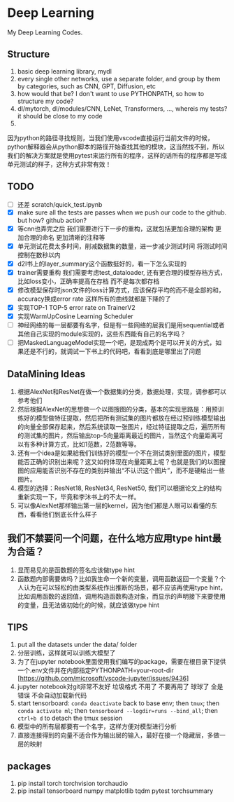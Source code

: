 # Deep Learning

My Deep Learning Codes.

## Structure

1. basic deep learning library, mydl
2. every single other networks, use a separate folder, and group by them by categories, such as CNN, GPT, Diffusion, etc
3. how would that be? I don't want to use PYTHONPATH, so how to structure my code?
4. dl/mytorch, dl/modules/CNN, LeNet, Transformers, ..., whereis my tests? it should be close to my code
5.

因为python的路径寻找规则，当我们使用vscode直接运行当前文件的时候，python解释器会从python脚本的路径开始查找其他的模块，这当然找不到，所以我们的解决方案就是使用pytest来运行所有的程序，这样的话所有的程序都是写成单元测试的样子，这种方式非常有效！

## TODO

- [ ] 还差 scratch/quick_test.ipynb
- [x] make sure all the tests are passes when we push our code to the github. but how? github action?
- [x] 等cnn也弄完之后 我们需要进行下一步的重构，这就包括更加合理的架构 更加合理的命名 更加清晰的注释等
- [x] 单元测试花费太多时间，削减数据集的数量，进一步减少测试时间 将测试时间控制在数秒以内
- [x] d2l书上的layer_summary这个函数挺好的，看一下怎么实现的
- [x] trainer需要重构 我们需要考虑test_dataloader, 还有更合理的模型存档方式，比如loss变小，正确率提高在存档 而不是每次都存档
- [x] 修改模型保存时json文件的loss计算方式，应该保存平均的而不是全部的和，accuracy换成error rate 这样所有的曲线就都是下降的了
- [x] 实现TOP-1 TOP-5 error rate on TrainerV2
- [x] 实现WarmUpCosine Learning Scheduler
- [ ] 神经网络的每一层都要有名字，但是有一些网络的层我们是用sequential或者其他自己实现的module实现的，这些东西能有自己的名字吗？
- [ ] 把MaskedLanguageModel实现一个吧，是现成两个是可以开关的方式，如果还是不行的，就调试一下书上的代码吧，看看到底是哪里出了问题

## DataMining Ideas
1. 根据AlexNet和ResNet在做一个数据集的分类，数据处理，实现，调参都可以参考他们
2. 然后根据AlexNet的思想做一个以图搜图的分类，基本的实现思路是：用预训练好的模型做特征提取，然后把所有测试集的图片都放在经过预训练模型输出的向量全部保存起来，然后系统读取一张图片，经过特征提取之后，遍历所有的测试集的图片，然后输出top-5向量距离最近的图片，当然这个向量距离可以有多种计算方式，比如1范数，2范数等等。
3. 还有一个idea是如果給我们训练好的模型一个不在测试类别里面的图片，模型能否正确的识别出来呢？这又如何体现在向量距离上呢？也就是我们的以图搜图的应用能否识别不存在的类别并输出“不认识这个图片”，而不是硬给出一些图片。
4. 模型的选择：ResNet18, ResNet34, ResNet50, 我们可以根据论文上的结构重新实现一下，毕竟和李沐书上的不太一样。
5. 可以像AlexNet那样输出第一层的kernel，因为他们都是人眼可以看懂的东西，看看他们到底长什么样子

## 我们不禁要问一个问题，在什么地方应用type hint最为合适？

1. 显而易见的是函数题的签名应该做type hint
2. 函数题内部需要做吗？比如我生命一个新的变量，调用函数返回一个变量？个人认为在可以轻松的由类型系统作出推断的场景，都不应该再使用type
   hint，比如调用函数的返回值，调用构造函数构造对象，而显示的声明接下来要使用的变量，且无法做初始化的时候，就应该做type hint

## TIPS

1. put all the datasets under the data/ folder
2. 分层训练，这样就可以训练大模型了
3. 为了在jupyter
   notebook里面使用我们编写的package，需要在根目录下提供一个.env文件并在内部指定PYTHONPATH=your-root-dir [https://github.com/microsoft/vscode-jupyter/issues/9436]
4. jupyter notebook对git非常不友好 垃圾格式 不用了 不要再用了 球球了 全是错误 不会自动加载新代码
5. start tensorboard: `conda deactivate` back to base env; then `tmux`; then `conda activate ml`;
   then `tensorboard --logdir=runs --bind_all`; then `ctrl+b d` to detach the tmux session
6. 模型中的所有层都要有一个名字，这样方便对模型进行分析
7. 直接连接得到的向量不适合作为输出层的输入，最好在接一个隐藏层，多做一层的映射

## packages

1. pip install torch torchvision torchaudio
2. pip install tensorboard numpy matplotlib tqdm pytest torchsummary
